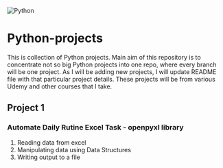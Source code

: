 ![Python](https://www.python.org/static/community_logos/python-logo-master-v3-TM.png)
# Python-projects
This is collection of Python projects. 
Main aim of this repository is to concentrate not so big Python projects into one repo, where every branch will be one project.
As I will be adding new projects, I will update README file with that particular project details. These projects will be from various Udemy and other courses that I take. 

## Project 1
### Automate Daily Rutine Excel Task - openpyxl library
1. Reading data from excel
2. Manipulating data using Data Structures
3. Writing output to a file


